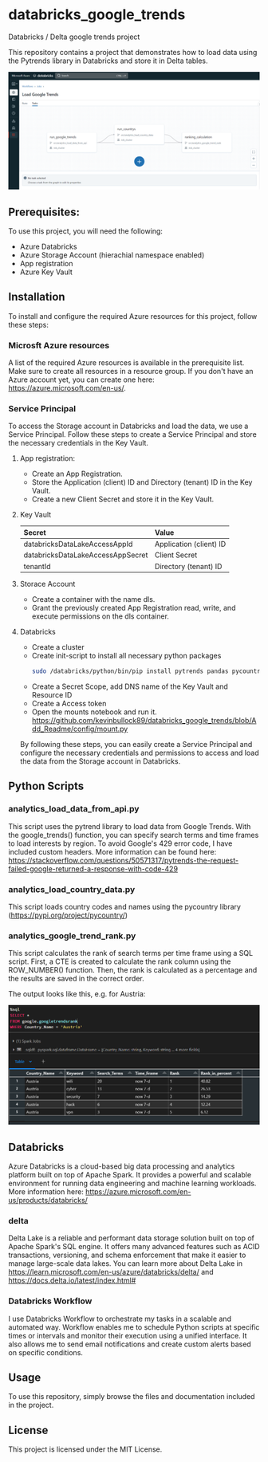 # databricks_google_trends

Databricks / Delta google trends project

This repository contains a project that demonstrates how to load data using the Pytrends library in Databricks and store it in Delta tables.

![image](https://github.com/kevinbullock89/databricks_google_trends/blob/Add_Readme/Screenshots/Google_DAG.PNG)

## Prerequisites:

To use this project, you will need the following:

- Azure Databricks
- Azure Storage Account (hierachial namespace enabled)
- App registration
- Azure Key Vault

## Installation

To install and configure the required Azure resources for this project, follow these steps:

### Microsft Azure resources

A list of the required Azure resources is available in the prerequisite list. Make sure to create all resources in a resource group. If you don't have an Azure account yet, you can create one here: https://azure.microsoft.com/en-us/.

### Service Principal 

To access the Storage account in Databricks and load the data, we use a Service Principal. Follow these steps to create a Service Principal and store the necessary credentials in the Key Vault.

1. App registration:
   - Create an App Registration.
   - Store the Application (client) ID and Directory (tenant) ID in the Key Vault.
   - Create a new Client Secret and store it in the Key Vault.
   
2. Key Vault

      | Secret                            	| Value                   	|
      |-----------------------------------	|-------------------------	|
      | databricksDataLakeAccessAppId     	| Application (client) ID 	|
      | databricksDataLakeAccessAppSecret 	| Client Secret           	|
      | tenantId                          	| Directory (tenant) ID   	|
   
3. Storace Account
   - Create a container with the name dls.
   - Grant the previously created App Registration read, write, and execute permissions on the dls container.

4. Databricks
   - Create a cluster
   - Create init-script to install all necessary python packages
       ```sh
      sudo /databricks/python/bin/pip install pytrends pandas pycountry
      ```
   - Create a Secret Scope, add DNS name of the Key Vault and Resource ID
   - Create a Access token
   - Open the mounts notebook and run it. https://github.com/kevinbullock89/databricks_google_trends/blob/Add_Readme/config/mount.py
   
   By following these steps, you can easily create a Service Principal and configure the necessary credentials and permissions to access and load the data from the        Storage account in Databricks.
  
   
## Python Scripts

### analytics_load_data_from_api.py

This script uses the pytrend library to load data from Google Trends. With the google_trends() function, you can specify search terms and time frames to load interests by region. To avoid Google's 429 error code, I have included custom headers. More information can be found here:  https://stackoverflow.com/questions/50571317/pytrends-the-request-failed-google-returned-a-response-with-code-429

### analytics_load_country_data.py

This script loads country codes and names using the pycountry library  (https://pypi.org/project/pycountry/)

### analytics_google_trend_rank.py

This script calculates the rank of search terms per time frame using a SQL script. First, a CTE is created to calculate the rank column using the ROW_NUMBER() function. Then, the rank is calculated as a percentage and the results are saved in the correct order.

The output looks like this, e.g. for Austria:

![image](https://github.com/kevinbullock89/databricks_google_trends/blob/Add_Readme/Screenshots/Google_Rank.PNG)

## Databricks

Azure Databricks is a cloud-based big data processing and analytics platform built on top of Apache Spark. It provides a powerful and scalable environment for running data engineering and machine learning workloads. More information here: https://azure.microsoft.com/en-us/products/databricks/

### delta

Delta Lake is a reliable and performant data storage solution built on top of Apache Spark's SQL engine. It offers many advanced features such as ACID transactions, versioning, and schema enforcement that make it easier to manage large-scale data lakes. You can learn more about Delta Lake in https://learn.microsoft.com/en-us/azure/databricks/delta/ and https://docs.delta.io/latest/index.html#

### Databricks Workflow

I use Databricks Workflow to orchestrate my tasks in a scalable and automated way. Workflow enables me to schedule Python scripts at specific times or intervals and monitor their execution using a unified interface. It also allows me to send email notifications and create custom alerts based on specific conditions.


## Usage

To use this repository, simply browse the files and documentation included in the project.

## License

This project is licensed under the MIT License.
   
